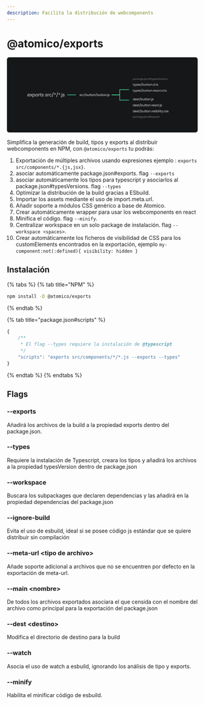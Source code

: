 ```yaml
---
description: Facilita la distribución de webcomponents
---
```


# @atomico/exports

![](../.gitbook/assets/grupo-2.png)

Simplifica la generación de build, tipos y exports al distribuir webcomponents en NPM, con `@atomico/exports` tu  podrás:

1. Exportación de múltiples archivos usando expresiones ejemplo : `exports src/components/*.{js,jsx}`.
2. asociar automáticamente package.json\#exports. flag `--exports`
3. asociar automáticamente los tipos para typescript y asociarlos al package.json\#typesVersions. flag `--types`
4. Optimizar la distribución de la build gracias a ESbuild.
5. Importar los assets mediante el uso de import.meta.url.
6. Añadir soporte a módulos CSS genérico a base de Atomico. 
7. Crear automáticamente wrapper para usar los webcomponents en react
8. Minifica el código. flag `--minify`.
9. Centralizar workspace en un solo package de instalación. flag `--workspace <spaces>`.
10. Crear automáticamente los ficheros de visibilidad de CSS para los customElements encontrados en la exportación, ejemplo `my-component:not(:defined){ visibility: hidden }`

## Instalación

{% tabs %}
{% tab title="NPM" %}
```bash
npm install -D @atomico/exports
```
{% endtab %}

{% tab title="package.json\#scripts" %}
```javascript
{
    /**
     * El flag --types requiere la instalación de @typescript
     */
    "scripts": "exports src/components/*/*.js --exports --types"
}
```
{% endtab %}
{% endtabs %}

## Flags

### --exports

Añadirá los archivos de la build a la propiedad exports  dentro del package.json.

### --types

Requiere la instalación de Typescript, creara los tipos y añadirá los archivos a la propiedad typesVersion dentro de package.json

### --workspace

Buscara los subpackages que declaren dependencias y las añadirá en la propiedad dependencias del package.json

### --ignore-build

Evita el uso de esbuild, ideal si se posee código js estándar que se quiere distribuir sin compilación 

### --meta-url &lt;tipo de archivo&gt;

Añade soporte adicional a archivos que no se encuentren por defecto en la exportación de meta-url.

### --main &lt;nombre&gt;

De todos los archivos exportados asociara el que censida con el nombre del archivo como principal para la exportación del package.json

### --dest &lt;destino&gt;

Modifica el directorio de destino para la build

### --watch

Asocia el uso de watch a esbuild, ignorando los análisis de tipo y exports. 

### --minify

Habilita el minificar código de esbuild.


